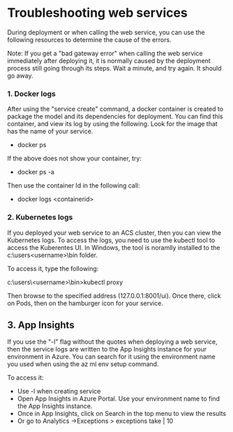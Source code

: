 # Troubleshooting web services
During deployment or when calling the web service, you can use the following resources to determine the cause of the errors.

Note: If you get a "bad gateway error" when calling the web service immediately after deploying it, it is normally caused by the deployment process still going through its steps. Wait a minute, and try again. It should go away.

### 1. Docker logs

After using the "service create" command, a docker container is created to package the model and its dependencies for deployment. You can find this container, and view its log by using the following. Look for the image that has the name of your service.

- docker ps

If the above does not show your container, try:

- docker ps -a

Then use the container Id in the following call:

- docker logs \<containerid>

### 2. Kubernetes logs

If you deployed your web service to an ACS cluster, then you can view the Kubernetes logs. To access the logs, you need to use the kubectl tool to access the Kuberentes UI. In Windows, the tool is noramlly installed to the c:\users\<username>\bin folder.

To access it, type the following:

c:\users\\\<username>\bin>kubectl proxy

Then browse to the specified address (127.0.0.1:8001/ui). Once there, click on Pods, then on the hamburger icon for your service.


## 3. App Insights

If you use the "-l" flag without the quotes when deploying a web service, then the service logs are written to the App Insights instance for your environment in Azure. You can search for it using the environment name you used when using the az ml env setup command.

To access it:

- Use -l when creating service
- Open App Insights in Azure Portal. Use your environment name to find the App Insights instance.
- Once in App Insights, click on Search in the top menu to view the results
- Or go to Analytics ->Exceptions > exceptions take | 10
